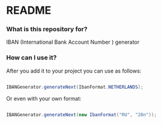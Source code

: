 # README #

### What is this repository for? ###

IBAN (International Bank Account Number )  generator

### How can I use it? ###

After you add it to your project you can use as follows:

``` java

IBANGenerator.generateNext(IbanFormat.NETHERLANDS);

```

Or even with your own format:

``` java

IBANGenerator.generateNext(new IbanFormat("RU", "20n"));

```